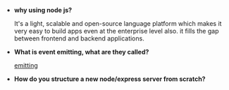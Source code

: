 - **why using node js?**

  It's a light, scalable and open-source language platform which makes it very easy to build apps even at the enterprise level also. it fills the gap between frontend and backend applications.

- **What is event emitting, what are they called?**

  [emitting](https://stackoverflow.com/questions/13438924/what-is-an-event-emitter)

- **How do you structure a new node/express server from scratch?**
